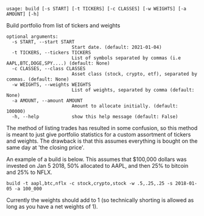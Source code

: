 ```
usage: build [-s START] [-t TICKERS] [-c CLASSES] [-w WEIGHTS] [-a AMOUNT] [-h]
```

Build portfolio from list of tickers and weights

```
optional arguments:
  -s START, --start START
                        Start date. (default: 2021-01-04)
  -t TICKERS, --tickers TICKERS
                        List of symbols separated by commas (i.e AAPL,BTC,DOGE,SPY....) (default: None)
  -c CLASSES, --class CLASSES
                        Asset class (stock, crypto, etf), separated by commas. (default: None)
  -w WEIGHTS, --weights WEIGHTS
                        List of weights, separated by comma (default: None)
  -a AMOUNT, --amount AMOUNT
                        Amount to allocate initially. (default: 100000)
  -h, --help            show this help message (default: False)

```

The method of listing trades has resulted in some confusion, so this method is meant to just  give portfolio statistics
for a custom assortment of tickers and weights.  The drawback is that this assumes everything is bought on the same day
at 'the closing price'.  

An example of a build is below.  This assumes that $100,000 dollars was invested on Jan 5 2018,
50% allocated to AAPL, and then 25% to bitcoin and 25% to NFLX.

```
build -t aapl,btc,nflx -c stock,crypto,stock -w .5,.25,.25 -s 2018-01-05 -a 100_000
```
Currently the weights should add to 1 (so technically shorting is allowed as long as you have a net weights of 1).
